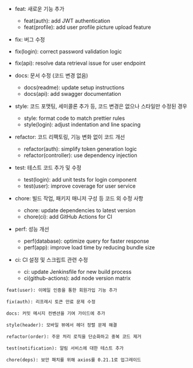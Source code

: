 
- feat: 새로운 기능 추가
    - feat(auth): add JWT authentication
    - feat(profile): add user profile picture upload feature
- fix: 버그 수정
- fix(login): correct password validation logic
- fix(api): resolve data retrieval issue for user endpoint

- docs: 문서 수정 (코드 변경 없음)
    - docs(readme): update setup instructions
    - docs(api): add swagger documentation

- style: 코드 포맷팅, 세미콜론 추가 등, 코드 변경은 없으나 스타일만 수정된 경우
    - style: format code to match prettier rules
    - style(login): adjust indentation and line spacing

- refactor: 코드 리팩토링, 기능 변화 없이 코드 개선
    - refactor(auth): simplify token generation logic
    - refactor(controller): use dependency injection

- test: 테스트 코드 추가 및 수정
    - test(login): add unit tests for login component
    - test(user): improve coverage for user service

- chore: 빌드 작업, 패키지 매니저 구성 등 코드 외 수정 사항
    - chore: update dependencies to latest version
    - chore(ci): add GitHub Actions for CI

- perf: 성능 개선
    - perf(database): optimize query for faster response
    - perf(app): improve load time by reducing bundle size

- ci: CI 설정 및 스크립트 관련 수정
    - ci: update Jenkinsfile for new build process
    - ci(github-actions): add node version matrix

```
feat(user): 이메일 인증을 통한 회원가입 기능 추가

fix(auth): 리프레시 토큰 만료 문제 수정

docs: 커밋 메시지 컨벤션을 기여 가이드에 추가

style(header): 모바일 뷰에서 헤더 정렬 문제 해결

refactor(order): 주문 처리 로직을 단순화하고 중복 코드 제거

test(notification): 알림 서비스에 대한 테스트 추가

chore(deps): 보안 패치를 위해 axios를 0.21.1로 업그레이드

```